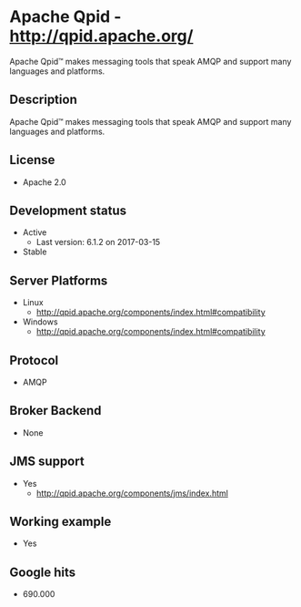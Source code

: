 # Apache Qpid - http://qpid.apache.org/
Apache Qpid™ makes messaging tools that speak AMQP and support many languages and platforms.


## Description
Apache Qpid™ makes messaging tools that speak AMQP and support many languages and platforms.


## License
- Apache 2.0


## Development status
- Active
    - Last version: 6.1.2 on 2017-03-15
- Stable


## Server Platforms
- Linux
    - http://qpid.apache.org/components/index.html#compatibility
- Windows
    - http://qpid.apache.org/components/index.html#compatibility

## Protocol
- AMQP


## Broker Backend
- None


## JMS support
- Yes
    - http://qpid.apache.org/components/jms/index.html


## Working example
- Yes


## Google hits
- 690.000

